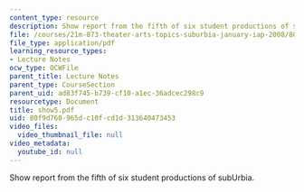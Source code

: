 ```yaml
---
content_type: resource
description: Show report from the fifth of six student productions of subUrbia.
file: /courses/21m-873-theater-arts-topics-suburbia-january-iap-2008/80f9d760965dc10fcd1d313640473453_show5.pdf
file_type: application/pdf
learning_resource_types:
- Lecture Notes
ocw_type: OCWFile
parent_title: Lecture Notes
parent_type: CourseSection
parent_uid: ad83f745-b739-cf10-a1ec-36adcec298c9
resourcetype: Document
title: show5.pdf
uid: 80f9d760-965d-c10f-cd1d-313640473453
video_files:
  video_thumbnail_file: null
video_metadata:
  youtube_id: null
---
```

Show report from the fifth of six student productions of subUrbia.

